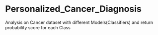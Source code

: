 # Personalized_Cancer_Diagnosis
Analysis on Cancer dataset with different Models(Classifiers) and return probability score for each Class
